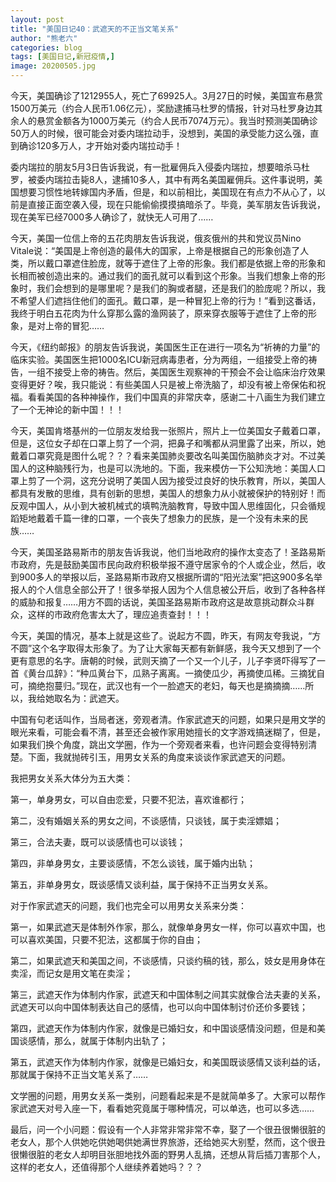 ```yaml
---
layout: post
title: "美国日记40：武遮天的不正当文笔关系"
author: "熊老六"
categories: blog
tags: [美国日记,新冠疫情,]
image: 20200505.jpg
---
```

​​​​​​今天，美国确诊了1212955人，死亡了69925人。3月27日的时候，美国宣布悬赏1500万美元（约合人民币1.06亿元），奖励逮捕马杜罗的情报，针对马杜罗身边其余人的悬赏金额各为1000万美元（约合人民币7074万元）。我当时预测美国确诊50万人的时候，很可能会对委内瑞拉动手，没想到，美国的承受能力这么强，直到确诊120多万人，才开始对委内瑞拉动手！

委内瑞拉的朋友5月3日告诉我说，有一批雇佣兵入侵委内瑞拉，想要暗杀马杜罗，被委内瑞拉击毙8人，逮捕10多人，其中有两名美国雇佣兵。这件事说明，美国想要习惯性地转嫁国内矛盾，但是，和以前相比，美国现在有点力不从心了，以前是直接正面空袭入侵，现在只能偷偷摸摸搞暗杀了。毕竟，美军朋友告诉我说，现在美军已经7000多人确诊了，就快无人可用了……

今天，美国一位信上帝的五花肉朋友告诉我说，俄亥俄州的共和党议员Nino Vitale说：“美国是上帝创造的最伟大的国家，上帝是根据自己的形象创造了人类，所以戴口罩遮住脸庞，就等于遮住了上帝的形象。我们都是依据上帝的形象和长相而被创造出来的。通过我们的面孔就可以看到这个形象。当我们想象上帝的形象时，我们会想到的是哪里呢？是我们的胸或者腿，还是我们的脸庞呢？所以，我不希望人们遮挡住他们的面孔。戴口罩，是一种冒犯上帝的行为！”看到这番话，我终于明白五花肉为什么穿那么露的渔网装了，原来穿衣服等于遮住了上帝的形象，是对上帝的冒犯……

今天，《纽约邮报》的朋友告诉我说，美国医生正在进行一项名为“祈祷的力量”的临床实验。美国医生把1000名ICU新冠病毒患者，分为两组，一组接受上帝的祷告，一组不接受上帝的祷告。然后，美国医生观察神的干预会不会让临床治疗效果变得更好？唉，我只能说：有些美国人只是被上帝洗脑了，却没有被上帝保佑和祝福。看看美国的各种神操作，我们中国真的非常庆幸，感谢二十八画生为我们建立了一个无神论的新中国！！！

今天，美国肯塔基州的一位朋友发给我一张照片，照片上一位美国女子戴着口罩，但是，这位女子却在口罩上剪了一个洞，把鼻子和嘴都从洞里露了出来，所以，她戴着口罩究竟是图什么呢？？？看来美国肺炎要改名叫美国伤脑肺炎才对。不过美国人的这种脑残行为，也是可以洗地的。下面，我来模仿一下公知洗地：美国人口罩上剪了一个洞，这充分说明了美国人因为接受过良好的快乐教育，所以，美国人都具有发散的思维，具有创新的思想，美国人的想象力从小就被保护的特别好！而反观中国人，从小到大被机械式的填鸭洗脑教育，导致中国人思维固化，只会循规蹈矩地戴着千篇一律的口罩，一个丧失了想象力的民族，是一个没有未来的民族……

今天，美国圣路易斯市的朋友告诉我说，他们当地政府的操作太变态了！圣路易斯市政府，先是鼓励美国市民向政府积极举报不遵守居家令的个人或企业，然后，收到900多人的举报以后，圣路易斯市政府又根据所谓的“阳光法案”把这900多名举报人的个人信息全部公开了！很多举报人因为个人信息被公开后，收到了各种各样的威胁和报复……用方不圆的话说，美国圣路易斯市政府这是故意挑动群众斗群众，这样的市政府危害太大了，理应追责查封！！！

今天，美国的情况，基本上就是这些了。说起方不圆，昨天，有网友夸我说，“方不圆”这个名字取得太形象了。为了让大家每天都有新鲜感，我今天又想到了一个更有意思的名字。唐朝的时候，武则天摘了一个又一个儿子，儿子李贤吓得写了一首《黄台瓜辞》：“种瓜黄台下，瓜熟子离离。一摘使瓜少，再摘使瓜稀。三摘犹自可，摘绝抱蔓归。”现在，武汉也有一个一脸遮天的老妇，每天也是摘摘摘……所以，我给她取名为：武遮天。

中国有句老话叫作，当局者迷，旁观者清。作家武遮天的问题，如果只是用文学的眼光来看，可能会看不清，甚至还会被作家用她擅长的文字游戏搞迷糊了，但是，如果我们换个角度，跳出文学圈，作为一个旁观者来看，也许问题会变得特别清楚。下面，我就抛砖引玉，用男女关系的角度来谈谈作家武遮天的问题。

我把男女关系大体分为五大类：

第一，单身男女，可以自由恋爱，只要不犯法，喜欢谁都行；

第二，没有婚姻关系的男女之间，不谈感情，只谈钱，属于卖淫嫖娼；

第三，合法夫妻，既可以谈感情也可以谈钱；

第四，非单身男女，主要谈感情，不怎么谈钱，属于婚内出轨；

第五，非单身男女，既谈感情又谈利益，属于保持不正当男女关系。

对于作家武遮天的问题，我们也完全可以用男女关系来分类：

第一，如果武遮天是体制外作家，那么，就像单身男女一样，你可以喜欢中国，也可以喜欢美国，只要不犯法，这都属于你的自由；

第二，如果武遮天和美国之间，不谈感情，只谈约稿的钱，那么，妓女是用身体在卖淫，而记女是用文笔在卖淫；

第三，武遮天作为体制内作家，武遮天和中国体制之间其实就像合法夫妻的关系，武遮天可以向中国体制表达自己的感情，也可以向中国体制讨价还价多要钱；

第四，武遮天作为体制内作家，就像是已婚妇女，和中国谈感情没问题，但是和美国谈感情，那么，就属于体制内出轨了；

第五，武遮天作为体制内作家，就像是已婚妇女，和美国既谈感情又谈利益的话，那就属于保持不正当文笔关系了……

文学圈的问题，用男女关系一类别，问题看起来是不是就简单多了。大家可以帮作家武遮天对号入座一下，看看她究竟属于哪种情况，可以单选，也可以多选……

最后，问一个小问题：假设有一个人非常非常非常不幸，娶了一个很丑很懒很脏的老女人，那个人供她吃供她喝供她满世界旅游，还给她买大别墅，然而，这个很丑很懒很脏的老女人却明目张胆地找外面的野男人乱搞，还想从背后插刀害那个人，这样的老女人，还值得那个人继续养着她吗？？？​​​​